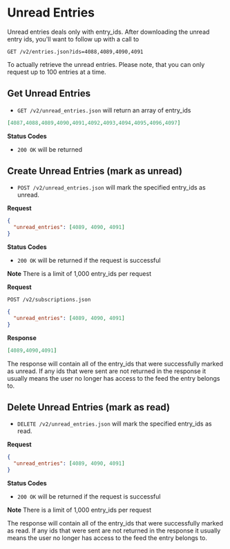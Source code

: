 Unread Entries
==============

Unread entries deals only with entry_ids. After downloading the unread entry ids, you'll want to follow up with a call to

`GET /v2/entries.json?ids=4088,4089,4090,4091`

To actually retrieve the unread entries. Please note, that you can only request up to 100 entries at a time.

Get Unread Entries
------------------

 - `GET /v2/unread_entries.json` will return an array of entry_ids


```json
[4087,4088,4089,4090,4091,4092,4093,4094,4095,4096,4097]
```

**Status Codes**

- `200 OK` will be returned

Create Unread Entries (mark as unread)
--------------------------------------

- `POST /v2/unread_entries.json` will mark the specified entry_ids as unread.

**Request**

```json
{
  "unread_entries": [4089, 4090, 4091]
}
```

**Status Codes**

- `200 OK` will be returned if the request is successful

**Note** There is a limit of 1,000 entry_ids per request

**Request**

`POST /v2/subscriptions.json`

```json
{
  "unread_entries": [4089, 4090, 4091]
}
```

**Response**

```json
[4089,4090,4091]
```

The response will contain all of the entry_ids that were successfully marked as unread. If any ids that were sent are not returned in the response it usually means the user no longer has access to the feed the entry belongs to.

Delete Unread Entries (mark as read)
------------------------------------

- `DELETE /v2/unread_entries.json` will mark the specified entry_ids as read.

**Request**

```json
{
  "unread_entries": [4089, 4090, 4091]
}
```

**Status Codes**

- `200 OK` will be returned if the request is successful

**Note** There is a limit of 1,000 entry_ids per request

The response will contain all of the entry_ids that were successfully marked as read. If any ids that were sent are not returned in the response it usually means the user no longer has access to the feed the entry belongs to.
